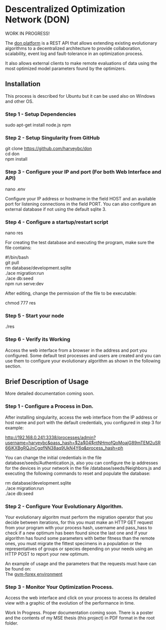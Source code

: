 # Descentralized Optimization Network (DON)

WORK IN PROGRESS!

The [don platform](https://github.com/harveybc/don) is a REST API
that allows extending existing evolutionary algorithms to a decentralized architecture to 
provide collaboration, scalability, event log and fault-tolerance in an optimization process.  


It also allows external clients to make remote evaluations of data using the most optimized model parameters found by the optimizers.


## Installation

This process is described for Ubuntu but it can be used also on Windows and other OS.

### Step 1 - Setup Dependencies

sudo apt-get install node.js npm  
 
### Step 2 - Setup Singularity from GitHub

git clone https://github.com/harveybc/don  
cd don  
npm install  

### Step 3 - Configure your IP and port (For both Web Interface and API)

nano .env  

Configure your IP address or hostname in the field HOST and an available port 
for listening connections in the field PORT. You can also configure an external 
database if not using the default sqlite 3.


### Step 4 - Configure a startup/restart script

nano res  

For creating the test database and executing the program, make sure the file contains:  

\#!/bin/bash  
git pull  
rm database/development.sqlite  
./ace migration:run  
./ace db:seed  
npm run serve:dev  

After editing, change the permission of the file to be executable:  

chmod 777 res  

### Step 5 - Start your node

./res  

### Step 6 - Verify its Working

Access the web interface from a browser in the address and port you configured.
Some default test processes and users are created and you can use them to configure
your evolutionary algorithm as shown in the following section.  

## Brief Description of Usage  

More detailed documentation coming soon.

### Step 1 - Configure a Process in Don.

After installing singularity, access the web interface from the IP address or host 
name and port with the default credentials, you configured in step 3 for example:  

http://192.168.0.241:3338/processes/admin?username=harveybc&pass_hash=$2a$04$ntNHmofQoMoajG89mTEM2uSR66jKXBgRQJnCgqfNN38aq9UkN4Y6q&process_hash=ph  

You can change the initial credentials in the file database/seeds/Authentication.js,
also you can configure the ip addresses for the devices in your network in the file 
/database/seeds/Neighbors.js and executing the following commands to reset and populate the database:  

rm database/development.sqlite  
./ace migration:run  
./ace db:seed   


### Step 2 - Configure Your Evolutionary Algorithm.  

Your evolutionary algoritm must perform the migration operator that you decide
between iterations, for this you must make an HTTP GET request from your program
with your process hash, username and pass_hass to check if a new optimum has been 
found since the last one and if your algorithm
has found some parameters with better fitness than the remote ones, you must 
migrate the fittest specimens in a population or the representatives of 
groups or species depending on your needs using an HTTP POST to report your new optimum.

An example of usage and the parameters that the requests must have can be found on:  
The [gym-forex environment](https://github.com/harveybc/gym-forex)  


### Step 3 - Monitor Your Optimization Process.

Access the web interface and click on your process to access its detailed view
with a graphic of the evolution of the performance in time.

Work In Progress. Proper documentation coming soon. There is a poster and the contents of my MSE thesis (this project) in PDF format in the root folder.
